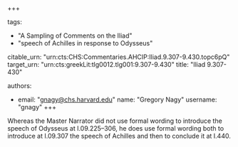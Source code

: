 +++

tags:
- "A Sampling of Comments on the Iliad"
- "speech of Achilles in response to Odysseus"

citable_urn: "urn:cts:CHS:Commentaries.AHCIP:Iliad.9.307-9.430.topc6pQ"
target_urn: "urn:cts:greekLit:tlg0012.tlg001:9.307-9.430"
title: "Iliad 9.307-430"

authors:
- email: "gnagy@chs.harvard.edu"
  name: "Gregory Nagy"
  username: "gnagy"
+++

<p>Whereas the Master Narrator did not use formal wording to introduce the speech of Odysseus at I.09.225–306, he does use formal wording both to introduce at I.09.307 the speech of Achilles and then to conclude it at I.440.  </p>